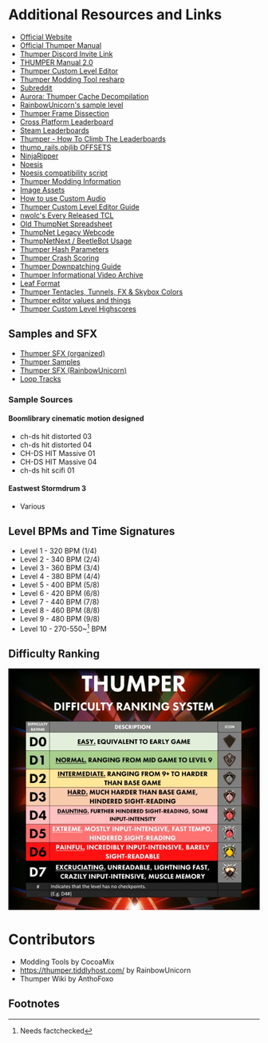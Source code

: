 # Additional Resources and Links
* [Official Website](https://thumpergame.com/)
* [Official Thumper Manual](https://thumpergame.com/manual)
* [Thumper Discord Invite Link](https://discord.gg/TVwftcnwtk)
* [THUMPER Manual 2.0](https://docs.google.com/document/d/1zwrpMhfugF7f_sxgpWUM9_cnOXtubOyFIqd7TCRryxM/edit)
* [Thumper Custom Level Editor](https://github.com/CocoaMix86/Thumper-Custom-Level-Editor)
* [Thumper Modding Tool resharp](https://github.com/CocoaMix86/Thumper-Modding-Tool-resharp)
* [Subreddit](https://www.reddit.com/r/Thumper_Game)
* [Aurora: Thumper Cache Decompilation](https://github.com/anthofoxo/ThumperAurora)
* [RainbowUnicorn's sample level](https://www.youtube.com/watch?v=I7sURwqwnw0&feature=youtu.be)
* [Thumper Frame Dissection](https://twitter.com/LunaRyuko/status/1103399371968835586)
* [Cross Platform Leaderboard](https://docs.google.com/spreadsheets/d/114LIxOlWBdMCIqDCzwBosppos-BFw8Kurs1BDcR1nLI/edit?usp=sharing)
* [Steam Leaderboards](https://steamcommunity.com/stats/356400/leaderboards)
* [Thumper - How To Climb The Leaderboards](https://youtu.be/ulWMX_nNqio)
* [thump_rails.objlib OFFSETS](https://docs.google.com/spreadsheets/d/1AWWH4omLDRxKZ-yIbTrUrwGt_yYQL1rJhQXa-nHrRpQ/edit?usp=sharing)
* [NinjaRipper](https://gamebanana.com/tools/5638)
* [Noesis](https://richwhitehouse.com/index.php?content=inc_projects.php&filemirror=noesisv4464.zip)
* [Noesis compatibility script](./archive/fmt_ninjaripper_rip.py)
* [Thumper Modding Information](https://drive.google.com/drive/folders/1l-DHL2WA0-sfNBaDmoO83oBUQc1aDpP1?usp=sharing)
* [Image Assets](https://drive.google.com/drive/folders/1YxVOgLLdoj3MlwGo8i1RCIZoJIFTANr0?usp=sharing)
* [How to use Custom Audio](https://docs.google.com/document/d/14kSw3Hm-WKfADqOfuquf16lEUNKxtt9dpeWLWsX8y9Q/edit?usp=sharing)
* [Thumper Custom Level Editor Guide](https://youtu.be/bxDgG2yeUk8)
* [nwolc's Every Released TCL](https://drive.google.com/drive/folders/1u55DW4-Igi0dClWemJintllfmczwlRdh)
* [Old ThumpNet Spreadsheet](https://docs.google.com/spreadsheets/d/19SbuARLhHfxTcZXDEGzxeQIdpJR0acTPTNtwrnwUtUI/edit?usp=sharing)
* [ThumpNet Legacy Webcode](https://github.com/anthofoxo/thumpnet)
* [ThumpNetNext / BeetleBot Usage](https://anthofoxo.xyz/thumpnetnext)
* [Thumper Hash Parameters](https://docs.google.com/spreadsheets/d/17PuWTSqCy82WHbfFyNTriYrxEmKad2DVwTRjmLKuQ14/edit?gid=0#gid=0)
* [Thumper Crash Scoring](https://docs.google.com/spreadsheets/d/1lc3pZUjpcvhmA_OW8Ad3pZgHwSfHz9MRZazj_9CkBes/edit?gid=0#gid=0)
* [Thumper Downpatching Guide](https://docs.google.com/document/d/1QJ2DMUDa3rXroqe-lweNKDsrpCWHRZqvuTYDaCgv-_M/edit?tab=t.0)
* [Thumper Informational Video Archive](https://drive.google.com/drive/folders/1EmFG_0_4uQzkzOGddZlSU03Jlvfo6fxl?usp=sharing)
* [Leaf Format](https://docs.google.com/document/d/13Na2sUzkChSTUCY5kHrDYR79Hml-OptMXTQgCsQu0ak/edit?tab=t.0)
* [Thumper Tentacles, Tunnels, FX & Skybox Colors](https://docs.google.com/document/d/1dGkU9uqlr3Hp2oJiVFMHHpIKt8S_c0Vi27n47ZRD0_0/edit?tab=t.0)
* [Thumper editor values and things](https://docs.google.com/document/d/1iPq4pAJPeORzJSjc47Vb-HA65wEZixVflS98EZ7-oEo/edit?tab=t.0#heading=h.z4z1zza8az8b)
* [Thumper Custom Level Highscores](https://docs.google.com/spreadsheets/d/1ThS4asvBlgHrPzAieFx-E9-mwDc25JqxckIE24YP4Y0/edit?gid=0#gid=0)

## Samples and SFX
* [Thumper SFX (organized)](https://drive.google.com/drive/folders/1Cz6nHvpTi97N_LVG1g8rfkdfEk0p0rDA?usp=sharing)
* [Thumper Samples](https://drive.google.com/drive/folders/1zQw5fUEbPhotijT8dAoRWupyK86thAIg?usp=sharing)
* [Thumper SFX (RainbowUnicorn)](https://www.dropbox.com/sh/2gcoyzqi922i66j/AAAYkfCMm0Q7fFJhCIRfvVhza?dl=0)
* [Loop Tracks](https://drive.google.com/drive/folders/1ne97hmPnoi_aqskdH6kp2BjGQZfaKz_P)

### Sample Sources
#### Boomlibrary cinematic motion designed
* ch-ds hit distorted 03
* ch-ds hit distorted 04
* CH-DS HIT Massive 01
* CH-DS HIT Massive 04
* ch-ds hit scifi 01
#### Eastwest Stormdrum 3
* Various

## Level BPMs and Time Signatures
* Level 1 - 320 BPM (1/4)
* Level 2 - 340 BPM (2/4)
* Level 3 - 360 BPM (3/4)
* Level 4 - 380 BPM (4/4)
* Level 5 - 400 BPM (5/8)
* Level 6 - 420 BPM (6/8)
* Level 7 - 440 BPM (7/8)
* Level 8 - 460 BPM (8/8)
* Level 9 - 480 BPM (9/8)
* Level 10 - 270-550~[^factcheck] BPM

## Difficulty Ranking
![Thumper Difficulty Ranking System](content/diff.webp)

# Contributors
* Modding Tools by CocoaMix
* <https://thumper.tiddlyhost.com/> by RainbowUnicorn
* Thumper Wiki by AnthoFoxo

## Footnotes
[^factcheck]: Needs factchecked